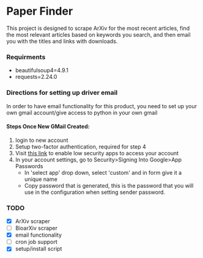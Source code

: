 # Paper Finder


This project is designed to scrape ArXiv for the most recent articles,
find the most relevant articles based on keywords you search, and then email
you with the titles and links with downloads.


### Requirments

- beautifulsoup4=4.9.1
- requests=2.24.0

### Directions for setting up driver email

In order to have email functionality for this product, you need to set up your own gmail account/give access to python in your own gmail


#### Steps Once New GMail Created:
1. login to new account
2. Setup two-factor authentication, required for step 4
3. Visit [this link](https://myaccount.google.com/lesssecureapps?gar=1) to enable low security apps to access your account
4. In your account settings, go to Security>Signing Into Google>App Passwords
    - In 'select app' drop down, select 'custom' and in form give it a unique name
    - Copy password that is generated, this is the password that you will use in the configuration when setting sender password.

### TODO

- [x] ArXiv scraper
- [ ] BioarXiv scraper
- [X] email functionality
- [ ] cron job support
- [X] setup/install script
